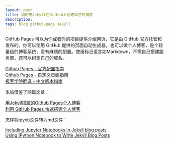```yaml
---
layout: post
title: 如何用Jekyll在GitHub上创建自己的博客
description: 
tags: blog github-page Jekyll
---
```

GitHub Pages 可以为你或者你的项目提供介绍网页，它是由 GitHub 官方托管和发布的。你可以使用 GitHub 提供的页面自动生成器。也可以做个人博客，是个轻量级的博客系统，没有麻烦的配置。使用标记语言如Markdown，不需自己搭建服务器，还可以绑定自己的域名。

[Github Pages - 官方配置指南](https://help.github.com/categories/github-pages-basics/)    
[Github Pages - 自定义页面指南](https://help.github.com/categories/customizing-github-pages/)    
[极客学院翻译 - 中文版本指南](http://wiki.jikexueyuan.com/project/github-pages-basics/)

本站借鉴了两篇文章：

[用Jekyll搭建的Github Pages个人博客](http://louisly.com/2016/04/used-jekyll-to-create-my-github-blog/)    
[利用 GitHub Pages 快速搭建个人博客](https://www.jianshu.com/p/e68fba58f75c)

怎样将ipynb文件转为md文件：

[Including Jupyter Notebooks in Jekyll blog posts](https://briancaffey.github.io/2016/03/14/ipynb-with-jekyll.html)  
[Using IPython Notebook to Write Jekyll Blog Posts](https://adamj.eu/tech/2014/09/21/using-ipython-notebook-to-write-jekyll-blog-posts/)

